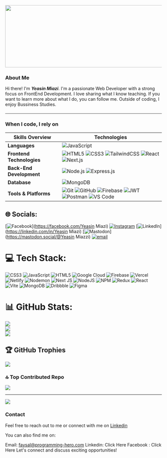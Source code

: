 <div><img width="900" height="200" src="https://i.ibb.co/x8Khty6c/Screenshot-2025-06-25-111802.png"/></div>

### About Me <br/>
Hi there! I'm ***Yeasin Miazi***. I'm a passionate Web Developer with a strong focus on FrontEnd Development. I love sharing what I know teaching. If you want to learn more about what I do, you can follow me. Outside of coding, I enjoy Bussiness Studies.

<hr style="height:2px; background-color:#999; border:none; margin-top: 20px; margin-bottom: 20px;" />

### When I code, I rely on

| **Skills Overview** | **Technologies** |
|---------------------|------------------|
| **Languages**       | ![JavaScript](https://img.shields.io/badge/-JavaScript-F7DF1E?logo=javascript&logoColor=000) |
| **Frontend Technologies** | ![HTML5](https://img.shields.io/badge/-HTML5-E34F26?logo=html5&logoColor=fff) ![CSS3](https://img.shields.io/badge/-CSS3-1572B6?logo=css3&logoColor=fff) ![TailwindCSS](https://img.shields.io/badge/-TailwindCSS-38B2AC?logo=tailwindcss&logoColor=fff) ![React](https://img.shields.io/badge/-React-61DAFB?logo=react&logoColor=000) ![Next.js](https://img.shields.io/badge/-Next.js-000?logo=nextdotjs) |
| **Back-End Development** | ![Node.js](https://img.shields.io/badge/-Node.js-339933?logo=nodedotjs&logoColor=fff) ![Express.js](https://img.shields.io/badge/-Express.js-000?logo=express&logoColor=fff) |
| **Database** | ![MongoDB](https://img.shields.io/badge/-MongoDB-47A248?logo=mongodb&logoColor=fff)  |
| **Tools & Platforms** | ![Git](https://img.shields.io/badge/-Git-F05032?logo=git&logoColor=fff) ![GitHub](https://img.shields.io/badge/-GitHub-181717?logo=github&logoColor=fff) ![Firebase](https://img.shields.io/badge/-Firebase-FFCA28?logo=firebase&logoColor=000) ![JWT](https://img.shields.io/badge/-JWT-000?logo=jsonwebtokens&logoColor=fff) ![Postman](https://img.shields.io/badge/-Postman-FF6C37?logo=postman&logoColor=fff) ![VS Code](https://img.shields.io/badge/-VS%20Code-007ACC?logo=visualstudiocode&logoColor=fff) |


## 🌐 Socials:
[![Facebook](https://img.shields.io/badge/Facebook-%231877F2.svg?logo=Facebook&logoColor=white)](https://facebook.com/Yeasin Miazi) [![Instagram](https://img.shields.io/badge/Instagram-%23E4405F.svg?logo=Instagram&logoColor=white)](https://instagram.com/yeasinmaizi1997) [![LinkedIn](https://img.shields.io/badge/LinkedIn-%230077B5.svg?logo=linkedin&logoColor=white)](https://linkedin.com/in/Yeasin Miazi) [![Mastodon](https://img.shields.io/badge/-MASTODON-%232B90D9?logo=mastodon&logoColor=white)](https://mastodon.social/@Yeasin Miazzi) [![email](https://img.shields.io/badge/Email-D14836?logo=gmail&logoColor=white)](mailto:yeasinmiazi1997@gmail.com) 

# 💻 Tech Stack:
![CSS3](https://img.shields.io/badge/css3-%231572B6.svg?style=for-the-badge&logo=css3&logoColor=white) ![JavaScript](https://img.shields.io/badge/javascript-%23323330.svg?style=for-the-badge&logo=javascript&logoColor=%23F7DF1E) ![HTML5](https://img.shields.io/badge/html5-%23E34F26.svg?style=for-the-badge&logo=html5&logoColor=white) ![Google Cloud](https://img.shields.io/badge/GoogleCloud-%234285F4.svg?style=for-the-badge&logo=google-cloud&logoColor=white) ![Firebase](https://img.shields.io/badge/firebase-%23039BE5.svg?style=for-the-badge&logo=firebase) ![Vercel](https://img.shields.io/badge/vercel-%23000000.svg?style=for-the-badge&logo=vercel&logoColor=white) ![Netlify](https://img.shields.io/badge/netlify-%23000000.svg?style=for-the-badge&logo=netlify&logoColor=#00C7B7) ![Nodemon](https://img.shields.io/badge/NODEMON-%23323330.svg?style=for-the-badge&logo=nodemon&logoColor=%BBDEAD) ![Next JS](https://img.shields.io/badge/Next-black?style=for-the-badge&logo=next.js&logoColor=white) ![NodeJS](https://img.shields.io/badge/node.js-6DA55F?style=for-the-badge&logo=node.js&logoColor=white) ![NPM](https://img.shields.io/badge/NPM-%23CB3837.svg?style=for-the-badge&logo=npm&logoColor=white) ![Redux](https://img.shields.io/badge/redux-%23593d88.svg?style=for-the-badge&logo=redux&logoColor=white) ![React](https://img.shields.io/badge/react-%2320232a.svg?style=for-the-badge&logo=react&logoColor=%2361DAFB) ![Vite](https://img.shields.io/badge/vite-%23646CFF.svg?style=for-the-badge&logo=vite&logoColor=white) ![MongoDB](https://img.shields.io/badge/MongoDB-%234ea94b.svg?style=for-the-badge&logo=mongodb&logoColor=white) ![Dribbble](https://img.shields.io/badge/Dribbble-EA4C89?style=for-the-badge&logo=dribbble&logoColor=white) ![Figma](https://img.shields.io/badge/figma-%23F24E1E.svg?style=for-the-badge&logo=figma&logoColor=white)
# 📊 GitHub Stats:
![](https://github-readme-stats.vercel.app/api?username=miazi2003&theme=dark&hide_border=false&include_all_commits=true&count_private=true)<br/>
![](https://nirzak-streak-stats.vercel.app/?user=miazi2003&theme=dark&hide_border=false)<br/>
![](https://github-readme-stats.vercel.app/api/top-langs/?username=miazi2003&theme=dark&hide_border=false&include_all_commits=true&count_private=true&layout=compact)

## 🏆 GitHub Trophies
![](https://github-profile-trophy.vercel.app/?username=miazi2003&theme=radical&no-frame=true&no-bg=false&margin-w=4)

### 🔝 Top Contributed Repo
![](https://github-contributor-stats.vercel.app/api?username=miazi2003&limit=5&theme=dark&combine_all_yearly_contributions=true)

---
[![](https://visitcount.itsvg.in/api?id=miazi2003&icon=9&color=10)](https://visitcount.itsvg.in)

<!-- Proudly created with GPRM ( https://gprm.itsvg.in ) -->


### Contact

Feel free to reach out to me or connect with me on <a href="https://www.linkedin.com/in/yeasin-miazi-64068033b/?trk=opento_sprofile_topcard">Linkedin</a>

You can also find me on:

Email: faysal@programming-hero.com
Linkedin: Click Here
Facebook : Click Here
Let's connect and discuss exciting opportunities!






